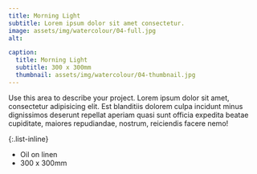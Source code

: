 ```yaml
---
title: Morning Light
subtitle: Lorem ipsum dolor sit amet consectetur.
image: assets/img/watercolour/04-full.jpg
alt: 

caption:
  title: Morning Light
  subtitle: 300 x 300mm
  thumbnail: assets/img/watercolour/04-thumbnail.jpg
---
```

Use this area to describe your project. Lorem ipsum dolor sit amet, consectetur adipisicing elit. Est blanditiis dolorem culpa incidunt minus dignissimos deserunt repellat aperiam quasi sunt officia expedita beatae cupiditate, maiores repudiandae, nostrum, reiciendis facere nemo!

{:.list-inline}
- Oil on linen
- 300 x 300mm


